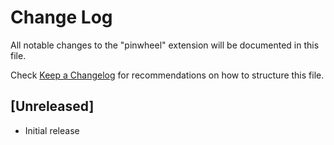 # Change Log

All notable changes to the "pinwheel" extension will be documented in this file.

Check [Keep a Changelog](http://keepachangelog.com/) for recommendations on how to structure this file.

## [Unreleased]

- Initial release
